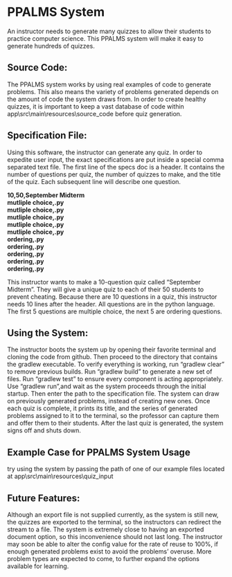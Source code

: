 
# PPALMS System 
An instructor needs to generate many quizzes to allow their students to practice computer science. This PPALMS system will make it easy to generate hundreds of quizzes. 
## Source Code:
The PPALMS system works by using real examples of code to generate problems. This also means the variety of problems generated depends on the amount of code the system draws from. In order to create healthy quizzes, it is important to keep a vast database of code within app\src\main\resources\source_code before quiz generation. 
## Specification File:
Using this software, the instructor can generate any quiz. In order to expedite user input, the exact specifications are put inside a special comma separated text file. 
The first line of the specs doc is a header. It contains the number of questions per quiz, the number of quizzes to make, and the title of the quiz. Each subsequent line will describe one question. 

**10,50,September Midterm  
mutliple choice,.py  
mutliple choice,.py  
mutliple choice,.py  
mutliple choice,.py  
mutliple choice,.py  
ordering,.py  
ordering,.py  
ordering,.py  
ordering,.py  
ordering,.py**

This instructor wants to make a 10-question quiz called “September Midterm”. They will give a unique quiz to each of their 50 students to prevent cheating.  Because there are 10 questions in a quiz, this instructor needs 10 lines after the header. All questions are in the python language. The first 5 questions are multiple choice, the next 5 are ordering questions. 
## Using the System:
The instructor boots the system up by opening their favorite terminal and cloning the code from github. Then proceed to the directory that contains the gradlew executable. 
To verify everything is working, run “gradlew clear” to remove previous builds. Run “gradlew build” to generate a new set of files. Run “gradlew test” to ensure every component is acting appropriately. Use “gradlew run”,and wait as the system proceeds through the initial startup. Then enter the path to the specification file. The system can draw on previously generated problems, instead of creating new ones. Once each quiz is complete, it prints its title, and the series of generated problems assigned to it to the terminal, so the professor can capture them and offer them to their students. After the last quiz is generated, the system signs off and shuts down.
## Example Case for PPALMS System Usage 
try using the system by passing the path of one of our example files located at app\src\main\resources\quiz_input
## Future Features:
Although an export file is not supplied currently, as the system is still new, the quizzes are exported to the terminal, so the instructors can redirect the stream to a file. The system is extremely close to having an exported document option, so this inconvenience should not last long. The instructor may soon be able to alter the config value for the rate of reuse to 100%, if enough generated problems exist to avoid the problems’ overuse. More problem types are expected to come, to further expand the options available for learning. 
